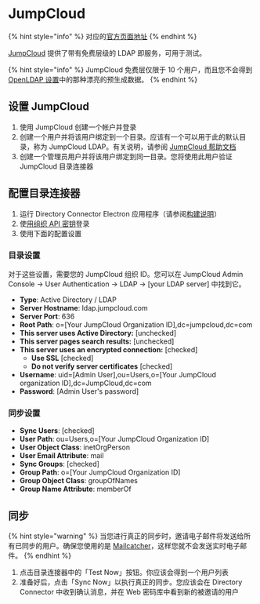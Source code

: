 # JumpCloud

{% hint style="info" %}
对应的[官方页面地址](https://contributing.bitwarden.com/getting-started/enterprise/directory-connector/jumpcloud)
{% endhint %}

[JumpCloud](https://jumpcloud.com/) 提供了带有免费层级的 LDAP 即服务，可用于测试。

{% hint style="info" %}
JumpCloud 免费层仅限于 10 个用户，而且您不会得到 [OpenLDAP 设置](open-ldap.md)中的那种漂亮的预生成数据。
{% endhint %}

## 设置 JumpCloud <a href="#setup-jumpcloud" id="setup-jumpcloud"></a>

1. 使用 JumpCloud 创建一个帐户并登录
2. 创建一个用户并将该用户绑定到一个目录。应该有一个可以用于此的默认目录，称为 JumpCloud LDAP。有关说明，请参阅 [JumpCloud 帮助文档](https://support.jumpcloud.com/support/s/article/using-jumpclouds-ldap-as-a-service1#createuser)
3. 创建一个管理员用户并将该用户绑定到同一目录。您将使用此用户验证 JumpCloud 目录连接器

## 配置目录连接器 <a href="#configure-directory-connector" id="configure-directory-connector"></a>

1. 运行 Directory Connector Electron 应用程序（请参阅[构建说明](./#build-instructions)）
2. 使[用组织 API 密钥](https://help.ppgg.in/organizations/bitwarden-public-api#authentication)登录
3. 使用下面的配置设置

### 目录设置 <a href="#directory-settings" id="directory-settings"></a>

对于这些设置，需要您的 JumpCloud 组织 ID。您可以在 JumpCloud Admin Console → User Authentication → LDAP → \[your LDAP server] 中找到它。

* **Type**: Active Directory / LDAP
* **Server Hostname**: ldap.jumpcloud.com
* **Server Port**: 636
* **Root Path**: o=\[Your JumpCloud Organization ID],dc=jumpcloud,dc=com
* **This server uses Active Directory:** \[unchecked]
* **This server pages search results:** \[unchecked]
* **This server uses an encrypted connection:** \[checked]
  * **Use SSL** \[checked]
  * **Do not verify server certificates** \[checked]
* **Username**: uid=\[Admin User],ou=Users,o=\[Your JumpCloud organization ID],dc=JumpCloud,dc=com
* **Password**: \[Admin User's password]

### 同步设置 <a href="#sync-settings" id="sync-settings"></a>

* **Sync Users**: \[checked]
* **User Path**: ou=Users,o=\[Your JumpCloud Organization ID]
* **User Object Class**: inetOrgPerson
* **User Email Attribute**: mail
* **Sync Groups**: \[checked]
* **Group Path**: o=\[Your JumpCloud Organization ID]
* **Group Object Class**: groupOfNames
* **Group Name Attribute**: memberOf

## 同步 <a href="#sync" id="sync"></a>

{% hint style="warning" %}
当您进行真正的同步时，邀请电子邮件将发送给所有已同步的用户。确保您使用的是 [Mailcatcher](../../server/guide.md#mailcatcher)，这样您就不会发送实时电子邮件。
{% endhint %}

1. 点击目录连接器中的「Test Now」按钮。你应该会得到一个用户列表
2. 准备好后，点击「Sync Now」以执行真正的同步。您应该会在 Directory Connector 中收到确认消息，并在 Web 密码库中看到新的被邀请的用户
